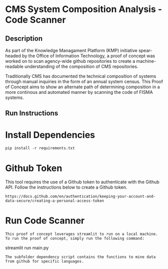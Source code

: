 # CMS System Composition Analysis - Code Scanner

## Description
As part of the Knowledge Managament Platform (KMP) initiative spear-headed by the Office of Information Technology, a proof of concept was worked on to scan agency-wide github repositories to create a machine-readable understanding of the composition of CMS repositories. 

Traditionally CMS has documented the technical composition of systems through manual inquiries in the form of an annual system census. This Proof of Concept aims to show an alternate path of determining composition in a more continous and automated manner by scanning the code of FISMA systems. 



## Run Instructions

# Install Dependencies
```
pip install -r requirements.txt
```
# Github Token 

This tool requires the use of a Github token to authenticate with the Github API. Follow the instructions below to create a Github token.

```
https://docs.github.com/en/authentication/keeping-your-account-and-data-secure/creating-a-personal-access-token
```

# Run Code Scanner

```
This proof of concept leverages streamlit to run on a local machine. To run the proof of concept, simply run the following command:

```
streamlit run main.py
```
The subfolder dependency script contains the functions to mine data from github for specific languages. 


